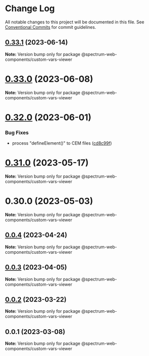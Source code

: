 # Change Log

All notable changes to this project will be documented in this file.
See [Conventional Commits](https://conventionalcommits.org) for commit guidelines.

## [0.33.1](https://github.com/adobe/spectrum-web-components/compare/v0.33.0...v0.33.1) (2023-06-14)

**Note:** Version bump only for package @spectrum-web-components/custom-vars-viewer

# [0.33.0](https://github.com/adobe/spectrum-web-components/compare/v0.32.0...v0.33.0) (2023-06-08)

**Note:** Version bump only for package @spectrum-web-components/custom-vars-viewer

# [0.32.0](https://github.com/adobe/spectrum-web-components/compare/v0.31.0...v0.32.0) (2023-06-01)

### Bug Fixes

-   process "defineElement()" to CEM files ([cd8c99f](https://github.com/adobe/spectrum-web-components/commit/cd8c99f3451ad8cde4d561c14d911b4060c2bca9))

# [0.31.0](https://github.com/adobe/spectrum-web-components/compare/v0.30.0...v0.31.0) (2023-05-17)

**Note:** Version bump only for package @spectrum-web-components/custom-vars-viewer

# 0.30.0 (2023-05-03)

**Note:** Version bump only for package @spectrum-web-components/custom-vars-viewer

## [0.0.4](https://github.com/adobe/spectrum-web-components/compare/@spectrum-web-components/custom-vars-viewer@0.0.3...@spectrum-web-components/custom-vars-viewer@0.0.4) (2023-04-24)

**Note:** Version bump only for package @spectrum-web-components/custom-vars-viewer

## [0.0.3](https://github.com/adobe/spectrum-web-components/compare/@spectrum-web-components/custom-vars-viewer@0.0.2...@spectrum-web-components/custom-vars-viewer@0.0.3) (2023-04-05)

**Note:** Version bump only for package @spectrum-web-components/custom-vars-viewer

## [0.0.2](https://github.com/adobe/spectrum-web-components/compare/@spectrum-web-components/custom-vars-viewer@0.0.1...@spectrum-web-components/custom-vars-viewer@0.0.2) (2023-03-22)

**Note:** Version bump only for package @spectrum-web-components/custom-vars-viewer

## 0.0.1 (2023-03-08)

**Note:** Version bump only for package @spectrum-web-components/custom-vars-viewer
